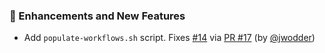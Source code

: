 ### 🚀 Enhancements and New Features

- Add `populate-workflows.sh` script.  Fixes [#14](https://github.com/datalad/release-action/issues/14) via [PR #17](https://github.com/datalad/release-action/pull/17) (by [@jwodder](https://github.com/jwodder))
